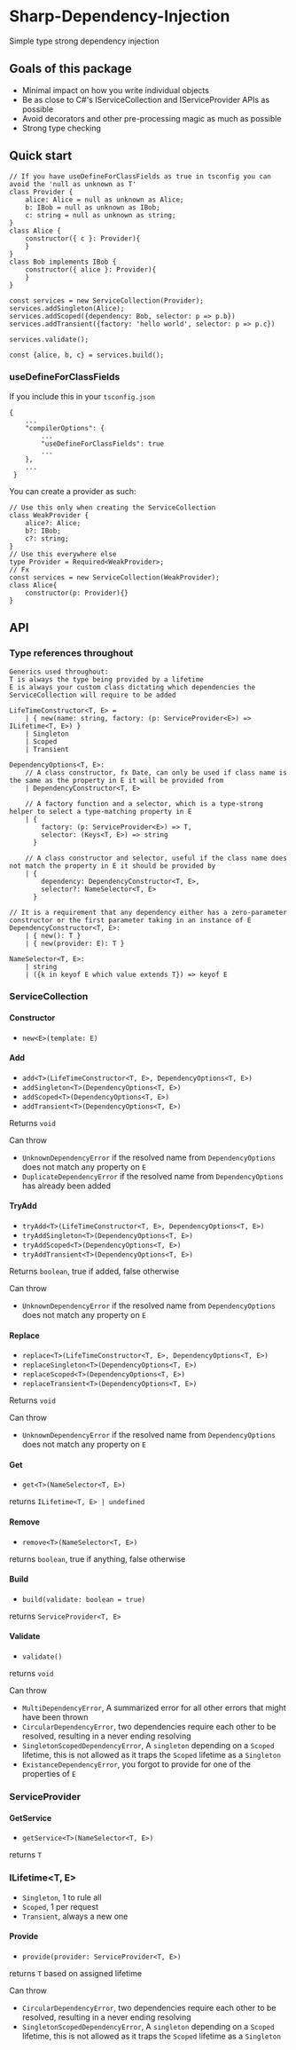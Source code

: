 # Sharp-Dependency-Injection

Simple type strong dependency injection

## Goals of this package

- Minimal impact on how you write individual objects
- Be as close to C#'s IServiceCollection and IServiceProvider APIs as possible
- Avoid decorators and other pre-processing magic as much as possible
- Strong type checking

## Quick start
```
// If you have useDefineForClassFields as true in tsconfig you can avoid the 'null as unknown as T'
class Provider {
    alice: Alice = null as unknown as Alice;
    b: IBob = null as unknown as IBob;
    c: string = null as unknown as string;
}
class Alice {
    constructor({ c }: Provider){
    }
}
class Bob implements IBob {
    constructor({ alice }: Provider){
    }
}

const services = new ServiceCollection(Provider);
services.addSingleton(Alice);
services.addScoped({dependency: Bob, selector: p => p.b})
services.addTransient({factory: 'hello world', selector: p => p.c})

services.validate();

const {alice, b, c} = services.build();
```

### useDefineForClassFields
If you include this in your ``tsconfig.json``
```
{
    ...
    "compilerOptions": {
        ...
        "useDefineForClassFields": true
        ...
    },
    ...
 }
```
You can create a provider as such:
```
// Use this only when creating the ServiceCollection
class WeakProvider {
    alice?: Alice;
    b?: IBob;
    c?: string;
}
// Use this everywhere else
type Provider = Required<WeakProvider>;
// Fx
const services = new ServiceCollection(WeakProvider);
class Alice{
    constructor(p: Provider){}
}
```

## API

### Type references throughout
```
Generics used throughout:
T is always the type being provided by a lifetime
E is always your custom class dictating which dependencies the ServiceCollection will require to be added

LifeTimeConstructor<T, E> =
    | { new(name: string, factory: (p: ServiceProvider<E>) => ILifetime<T, E>) }
    | Singleton 
    | Scoped 
    | Transient
    
DependencyOptions<T, E>: 
    // A class constructor, fx Date, can only be used if class name is the same as the property in E it will be provided from
    | DependencyConstructor<T, E> 
    
    // A factory function and a selector, which is a type-strong helper to select a type-matching property in E
    | { 
        factory: (p: ServiceProvider<E>) => T,
        selector: (Keys<T, E>) => string
      } 
      
    // A class constructor and selector, useful if the class name does not match the property in E it should be provided by
    | { 
        dependency: DependencyConstructor<T, E>,
        selector?: NameSelector<T, E>
      } 
      
// It is a requirement that any dependency either has a zero-parameter constructor or the first parameter taking in an instance of E
DependencyConstructor<T, E>: 
    | { new(): T } 
    | { new(provider: E): T }
    
NameSelector<T, E>: 
    | string
    | ({k in keyof E which value extends T}) => keyof E
```

### ServiceCollection<E>

#### Constructor
- `new<E>(template: E)`

#### Add
- `add<T>(LifeTimeConstructor<T, E>, DependencyOptions<T, E>)`
- `addSingleton<T>(DependencyOptions<T, E>)`
- `addScoped<T>(DependencyOptions<T, E>)`
- `addTransient<T>(DependencyOptions<T, E>)`

Returns `void`

Can throw
- `UnknownDependencyError` if the resolved name from `DependencyOptions` does not match any property on `E`
- `DuplicateDependencyError` if the resolved name from `DependencyOptions` has already been added

#### TryAdd
- `tryAdd<T>(LifeTimeConstructor<T, E>, DependencyOptions<T, E>)`
- `tryAddSingleton<T>(DependencyOptions<T, E>)`
- `tryAddScoped<T>(DependencyOptions<T, E>)`
- `tryAddTransient<T>(DependencyOptions<T, E>)`

Returns `boolean`, true if added, false otherwise

Can throw
- `UnknownDependencyError` if the resolved name from `DependencyOptions` does not match any property on `E`

#### Replace
- `replace<T>(LifeTimeConstructor<T, E>, DependencyOptions<T, E>)`
- `replaceSingleton<T>(DependencyOptions<T, E>)`
- `replaceScoped<T>(DependencyOptions<T, E>)`
- `replaceTransient<T>(DependencyOptions<T, E>)`

Returns `void`

Can throw
- `UnknownDependencyError` if the resolved name from `DependencyOptions` does not match any property on `E`

#### Get
- `get<T>(NameSelector<T, E>)`

returns `ILifetime<T, E> | undefined`

#### Remove
- `remove<T>(NameSelector<T, E>)`

returns `boolean`, true if anything, false otherwise

#### Build
- `build(validate: boolean = true)`

returns `ServiceProvider<T, E>`

#### Validate
- `validate()`

returns `void`

Can throw
- `MultiDependencyError`, A summarized error for all other errors that might have been thrown
- `CircularDependencyError`, two dependencies require each other to be resolved, resulting in a never ending resolving
- `SingletonScopedDependencyError`, A ``singleton`` depending on a ``Scoped`` lifetime, this is not allowed as it traps the `Scoped` lifetime as a `Singleton`
- `ExistanceDependencyError`, you forgot to provide for one of the properties of `E`

### ServiceProvider<E>

#### GetService
- `getService<T>(NameSelector<T, E>)`

returns `T`

### ILifetime<T, E>
- ``Singleton``, 1 to rule all
- ``Scoped``, 1 per request
- ``Transient``, always a new one

#### Provide
- `provide(provider: ServiceProvider<T, E>)`

returns ``T`` based on assigned lifetime

Can throw
- `CircularDependencyError`, two dependencies require each other to be resolved, resulting in a never ending resolving
- `SingletonScopedDependencyError`, A ``singleton`` depending on a ``Scoped`` lifetime, this is not allowed as it traps the `Scoped` lifetime as a `Singleton`